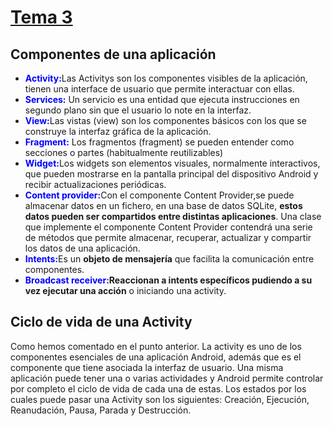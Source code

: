 <style>
r { color: Red }
o { color: Orange }
g { color: Green }
b { color: Blue }
</style>

# [Tema 3](tema3_Componentes_Aplicacion.pdf)

## Componentes de una aplicación

- <b>Activity:</b>Las Activitys son los componentes visibles de la aplicación, tienen una interface de usuario que permite interactuar con ellas.
- <b>Services:</b> Un servicio es una entidad que ejecuta instrucciones en segundo plano sin que el usuario lo note en la interfaz.
- <b>View:</b>Las vistas (view) son los componentes básicos con los que se construye la interfaz gráfica de la aplicación.
- <b>Fragment:</b> Los fragmentos (fragment) se pueden entender como secciones o partes (habitualmente reutilizables)
- <b>Widget:</b>Los widgets son elementos visuales, normalmente interactivos, que pueden mostrarse en la pantalla principal del dispositivo Android y recibir actualizaciones periódicas.
- <b>Content provider:</b>Con el componente Content Provider,se puede almacenar datos en un fichero, en una base de datos SQLite, **estos datos pueden ser compartidos entre distintas aplicaciones**. Una clase que implemente el componente Content Provider contendrá una serie de métodos que permite almacenar, recuperar, actualizar y compartir los datos de una aplicación.
- <b>Intents:</b>Es un **objeto de mensajería** que facilita la comunicación entre componentes.
- <b>Broadcast receiver:</b>**Reaccionan a intents específicos pudiendo a su vez ejecutar una acción** o iniciando una activity.

## Ciclo de vida de una Activity
Como hemos comentado en el punto anterior. La activity es uno de los componentes esenciales de
una aplicación Android, además que es el componente que tiene asociada la interfaz de usuario.
Una misma aplicación puede tener una o varias actividades y Android permite controlar por
completo el ciclo de vida de cada una de estas. Los estados por los cuales puede pasar una Activity son los siguientes: Creación, Ejecución,
Reanudación, Pausa, Parada y Destrucción.
